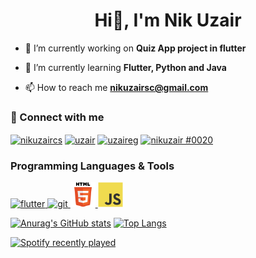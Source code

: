 <h1 align="center">Hi👋, I'm Nik Uzair</h1>

- 🔭 I’m currently working on **Quiz App project in flutter**

- 🌱 I’m currently learning **Flutter, Python and Java**

- 📫 How to reach me **nikuzairsc@gmail.com**

<h3 align="left">🔗 Connect with me</h3>
<p align="left">
<a href="https://twitter.com/nikuzaircs"  target="_blank"><img align="center" src="https://raw.githubusercontent.com/rahuldkjain/github-profile-readme-generator/master/src/images/icons/Social/twitter.svg" alt="nikuzaircs" height="30" width="40" /></a>
<a href="https://www.linkedin.com/in/nik-uzair-91298822b/" target="_blank"><img align="center" src="https://raw.githubusercontent.com/rahuldkjain/github-profile-readme-generator/master/src/images/icons/Social/linked-in-alt.svg" alt="uzair" height="30" width="40" /></a>
<a href="https://instagram.com/uzaireg" target="_blank"><img align="center" src="https://raw.githubusercontent.com/rahuldkjain/github-profile-readme-generator/master/src/images/icons/Social/instagram.svg" alt="uzaireg" height="30" width="40" /></a>
<a href="https://discord.gg/nikuzair #0020" target="_blank"><img align="center" src="https://raw.githubusercontent.com/rahuldkjain/github-profile-readme-generator/master/src/images/icons/Social/discord.svg" alt="nikuzair #0020" height="30" width="40" /></a>
</p>

<h3 align="left">Programming Languages & Tools</h3>
<p align="left"> <a href="https://flutter.dev" target="_blank" rel="noreferrer"> <img src="https://www.vectorlogo.zone/logos/flutterio/flutterio-icon.svg" alt="flutter" width="40" height="40"/> </a> <a href="https://git-scm.com/" target="_blank" rel="noreferrer"> <img src="https://www.vectorlogo.zone/logos/git-scm/git-scm-icon.svg" alt="git" width="40" height="40"/> </a> <a href="https://www.w3.org/html/" target="_blank" rel="noreferrer"> <img src="https://raw.githubusercontent.com/devicons/devicon/master/icons/html5/html5-original-wordmark.svg" alt="html5" width="40" height="40"/> </a>
  <a href="https://developer.mozilla.org/en-US/docs/Web/JavaScript" target="_blank" rel="noreferrer"> <img src="https://raw.githubusercontent.com/devicons/devicon/master/icons/javascript/javascript-original.svg" alt="javascript" width="40" height="40"/> </a> </p>

[![Anurag's GitHub stats](https://github-readme-stats.vercel.app/api?username=uzaircode)](https://github.com/anuraghazra/github-readme-stats)
[![Top Langs](https://github-readme-stats.vercel.app/api/top-langs/?username=uzaircode&langs_count=8)](https://github.com/anuraghazra/github-readme-stats)


[![Spotify recently played](https://spotify-recently-played-readme.vercel.app/api?user=6ilugdiepdqxut4ak4nqu1z7i)](https://open.spotify.com/user/6ilugdiepdqxut4ak4nqu1z7i)

